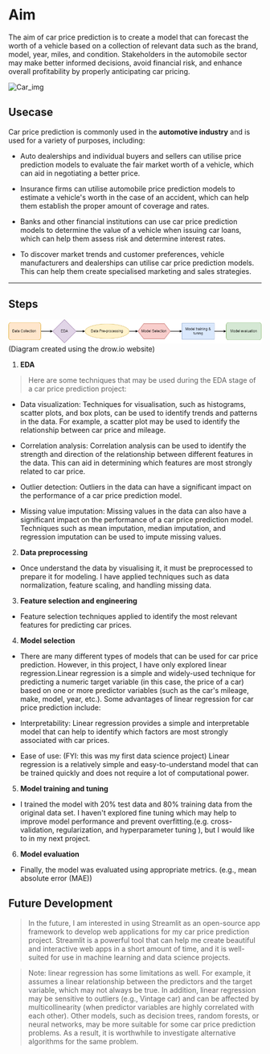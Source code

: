# Aim

The aim of car price prediction is to create a model that can forecast the worth of a vehicle based on a collection of relevant data such as the brand, model, year, miles, and condition. Stakeholders in the automobile sector may make better informed decisions, avoid financial risk, and enhance overall profitability by properly anticipating car pricing.


![Car_img](https://kishankalariya.github.io/images/Car.jpg)

## Usecase 

Car price prediction is commonly used in the **automotive industry** and is used for a variety of purposes, including:

- Auto dealerships and individual buyers and sellers can utilise price prediction models to evaluate the fair market worth of a vehicle, which can aid in negotiating a better price.

- Insurance firms can utilise automobile price prediction models to estimate a vehicle's worth in the case of an accident, which can help them establish the proper amount of coverage and rates.

- Banks and other financial institutions can use car price prediction models to determine the value of a vehicle when issuing car loans, which can help them assess risk and determine interest rates.

- To discover market trends and customer preferences, vehicle manufacturers and dealerships can utilise car price prediction models. This can help them create specialised marketing and sales strategies.
--------


## Steps

![Steps](https://github.com/kishankalariya/Car_price_prediction/blob/master/Steps_img/car%20price%20predition.drawio.png?raw=true)
(Diagram created using the drow.io website)




1. **EDA**

>Here are some techniques that may be used during the EDA stage of a car price prediction project:

- Data visualization: Techniques for visualisation, such as histograms, scatter plots, and box plots, can be used to identify trends and patterns in the data. For example, a scatter plot may be used to identify the relationship between car price and mileage.

- Correlation analysis: Correlation analysis can be used to identify the strength and direction of the relationship between different features in the data. This can aid in determining which features are most strongly related to car price.

- Outlier detection: Outliers in the data can have a significant impact on the performance of a car price prediction model.

- Missing value imputation: Missing values in the data can also have a significant impact on the performance of a car price prediction model. Techniques such as mean imputation, median imputation, and regression imputation can be used to impute missing values.

2. **Data preprocessing**

- Once understand the data by visualising it, it must be preprocessed to prepare it for modeling. I have applied techniques such as data normalization, feature scaling, and handling missing data.

3. **Feature selection and engineering** 

- Feature selection techniques applied to identify the most relevant features for predicting car prices.


4. **Model selection**

- There are many different types of models that can be used for car price prediction. However, in this project, I have only explored linear regression.Linear regression is a simple and widely-used technique for predicting a numeric target variable (in this case, the price of a car) based on one or more predictor variables (such as the car's mileage, make, model, year, etc.). Some advantages of linear regression for car price prediction include:

- Interpretability: Linear regression provides a simple and interpretable model that can help to identify which factors are most strongly associated with car prices.

- Ease of use: (FYI: this was my first data science project) Linear regression is a relatively simple and easy-to-understand model that can be trained quickly and does not require a lot of computational power.

5. **Model training and tuning** 

- I trained the model with 20% test data and 80% training data from the original data set. I haven't explored fine tuning which may help to improve model performance and prevent overfitting.(e.g. cross-validation, regularization, and hyperparameter tuning ), but I would like to in my next project.

6. **Model evaluation** 

- Finally, the model was evaluated using appropriate metrics. (e.g., mean absolute error (MAE))



## **Future Development**

> In the future, I am interested in using Streamlit as an open-source app framework to develop web applications for my car price prediction project. Streamlit is a powerful tool that can help me create beautiful and interactive web apps in a short amount of time, and it is well-suited for use in machine learning and data science projects.

> Note: linear regression has some limitations as well. For example, it assumes a linear relationship between the predictors and the target variable, which may not always be true. In addition, linear regression may be sensitive to outliers (e.g., Vintage car) and can be affected by multicollinearity (when predictor variables are highly correlated with each other). Other models, such as decision trees, random forests, or neural networks, may be more suitable for some car price prediction problems. As a result, it is worthwhile to investigate alternative algorithms for the same problem. 
